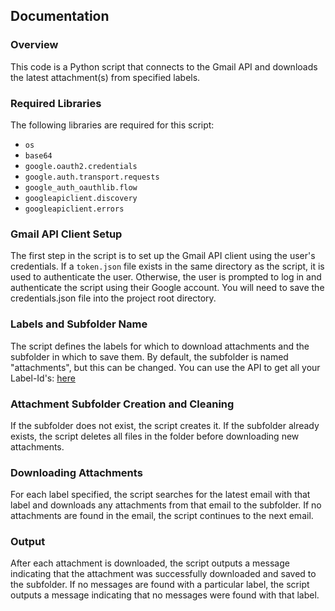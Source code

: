 ## Documentation

### Overview

This code is a Python script that connects to the Gmail API and downloads the latest attachment(s) from specified labels.

### Required Libraries

The following libraries are required for this script:

- `os`
- `base64`
- `google.oauth2.credentials`
- `google.auth.transport.requests`
- `google_auth_oauthlib.flow`
- `googleapiclient.discovery`
- `googleapiclient.errors`

### Gmail API Client Setup

The first step in the script is to set up the Gmail API client using the user's credentials. If a `token.json` file exists in the same directory as the script, it is used to authenticate the user. Otherwise, the user is prompted to log in and authenticate the script using their Google account.
You will need to save the credentials.json file into the project root directory.

### Labels and Subfolder Name

The script defines the labels for which to download attachments and the subfolder in which to save them. By default, the subfolder is named "attachments", but this can be changed.
You can use the API to get all your Label-Id's: [here](https://developers.google.com/gmail/api/reference/rest/v1/users.labels/list?hl=de)

### Attachment Subfolder Creation and Cleaning

If the subfolder does not exist, the script creates it. If the subfolder already exists, the script deletes all files in the folder before downloading new attachments.

### Downloading Attachments

For each label specified, the script searches for the latest email with that label and downloads any attachments from that email to the subfolder. If no attachments are found in the email, the script continues to the next email.

### Output

After each attachment is downloaded, the script outputs a message indicating that the attachment was successfully downloaded and saved to the subfolder. If no messages are found with a particular label, the script outputs a message indicating that no messages were found with that label.
